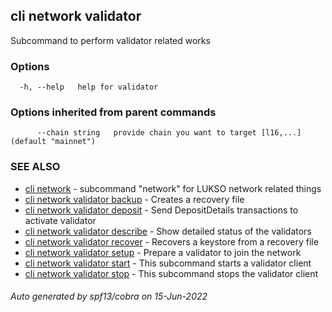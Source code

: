 ## cli network validator

Subcommand to perform validator related works

### Options

```
  -h, --help   help for validator
```

### Options inherited from parent commands

```
      --chain string   provide chain you want to target [l16,...] (default "mainnet")
```

### SEE ALSO

* [cli network](cli_network.md)	 - subcommand "network" for LUKSO network related things
* [cli network validator backup](cli_network_validator_backup.md)	 - Creates a recovery file
* [cli network validator deposit](cli_network_validator_deposit.md)	 - Send DepositDetails transactions to activate validator
* [cli network validator describe](cli_network_validator_describe.md)	 - Show detailed status of the validators
* [cli network validator recover](cli_network_validator_recover.md)	 - Recovers a keystore from a recovery file
* [cli network validator setup](cli_network_validator_setup.md)	 - Prepare a validator to join the network
* [cli network validator start](cli_network_validator_start.md)	 - This subcommand starts a validator client
* [cli network validator stop](cli_network_validator_stop.md)	 - This subcommand stops the validator client

###### Auto generated by spf13/cobra on 15-Jun-2022
